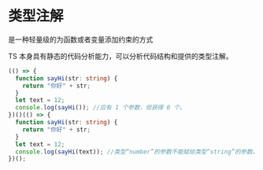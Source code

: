 # 类型注解

是一种轻量级的为函数或者变量添加约束的方式

TS 本身具有静态的代码分析能力，可以分析代码结构和提供的类型注解。

```ts
(() => {
  function sayHi(str: string) {
    return "你好" + str;
  }
  let text = 12;
  console.log(sayHi()); //应有 1 个参数，但获得 0 个。
})()(() => {
  function sayHi(str: string) {
    return "你好" + str;
  }
  let text = 12;
  console.log(sayHi(text)); //类型“number”的参数不能赋给类型“string”的参数。
})();
```
